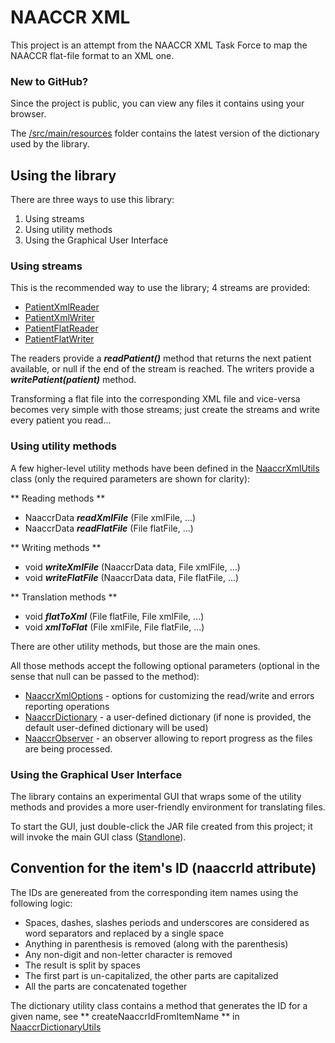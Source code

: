 NAACCR XML
==========

This project is an attempt from the NAACCR XML Task Force to map the NAACCR flat-file format to an XML one.

### New to GitHub?

Since the project is public, you can view any files it contains using your browser.

The [/src/main/resources](https://github.com/depryf/naaccr-xml/tree/master/src/main/resources) folder contains the latest 
version of the dictionary used by the library.

Using the library
-----------------

There are three ways to use this library:

1. Using streams
2. Using utility methods
3. Using the Graphical User Interface

### Using streams
This is the recommended way to use the library; 4 streams are provided:
* [PatientXmlReader](https://github.com/depryf/naaccr-xml/blob/master/src/main/java/org/naaccr/xml/PatientXmlReader.java)
* [PatientXmlWriter](https://github.com/depryf/naaccr-xml/blob/master/src/main/java/org/naaccr/xml/PatientXmlWriter.java)
* [PatientFlatReader](https://github.com/depryf/naaccr-xml/blob/master/src/main/java/org/naaccr/xml/PatientFlatReader.java)
* [PatientFlatWriter](https://github.com/depryf/naaccr-xml/blob/master/src/main/java/org/naaccr/xml/PatientFlatWriter.java)

The readers provide a ***readPatient()*** method that returns the next patient available, or null if the end of the stream is reached.
The writers provide a ***writePatient(patient)*** method.

Transforming a flat file into the corresponding XML file and vice-versa becomes very simple with those streams; just create the streams and write every patient you read...

### Using utility methods
A few higher-level utility methods have been defined in the [NaaccrXmlUtils](https://github.com/depryf/naaccr-xml/blob/master/src/main/java/org/naaccr/xml/NaaccrXmlUtils.java) class (only the required parameters are shown for clarity):

** Reading methods **
* NaaccrData ***readXmlFile*** (File xmlFile, ...)
* NaaccrData ***readFlatFile*** (File flatFile, ...)

** Writing methods **
* void ***writeXmlFile*** (NaaccrData data, File xmlFile, ...)
* void ***writeFlatFile*** (NaaccrData data, File flatFile, ...)

** Translation methods **
* void ***flatToXml*** (File flatFile, File xmlFile, ...)
* void ***xmlToFlat*** (File xmlFile, File flatFile, ...)

There are other utility methods, but those are the main ones.

All those methods accept the following optional parameters (optional in the sense that null can be passed to the method):
* [NaaccrXmlOptions](https://github.com/depryf/naaccr-xml/blob/master/src/main/java/org/naaccr/xml/NaaccrXmlOptions.java) - options for customizing the read/write and errors reporting operations
* [NaaccrDictionary](https://github.com/depryf/naaccr-xml/blob/master/src/main/java/org/naaccr/xml/entity/dictionary/NaaccrDictionary.java) - a user-defined dictionary (if none is provided, the default user-defined dictionary will be used)
* [NaaccrObserver](https://github.com/depryf/naaccr-xml/blob/master/src/main/java/org/naaccr/xml/NaaccrObserver.java) - an observer allowing to report progress as the files are being processed.

### Using the Graphical User Interface

The library contains an experimental GUI that wraps some of the utility methods and provides a more user-friendly environment for translating files.

To start the GUI, just double-click the JAR file created from this project; it will invoke the main GUI class 
([Standlone](https://github.com/depryf/naaccr-xml/blob/master/src/main/java/org/naaccr/xml/gui/Standalone.java)).

Convention for the item's ID (naaccrId attribute)
-------------------------------------------------

The IDs are genereated from the corresponding item names using the following logic:

* Spaces, dashes, slashes periods and underscores are considered as word separators and replaced by a single space
* Anything in parenthesis is removed (along with the parenthesis)
* Any non-digit and non-letter character is removed
* The result is split by spaces
* The first part is un-capitalized, the other parts are capitalized
* All the parts are concatenated together

The dictionary utility class contains a method that generates the ID for a given name, see ** createNaaccrIdFromItemName ** in
[NaaccrDictionaryUtils](https://github.com/depryf/naaccr-xml/blob/master/src/main/java/org/naaccr/xml/NaaccrXmlDictionaryUtils.java)